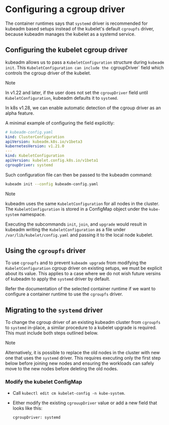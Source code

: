 # Configuring a cgroup driver

The container runtimes says that `systemd` driver is recommended for kubeadm
based setups instead of the kubelet's default `cgroupfs` driver, because kubeadm
manages the kubelet as a systemd service.

## Configuring the kubelet cgroup driver

kubeadm allows us to pass a `KubeletConfiguration` structure during `kubeadm
init`. This `KubeletConfiguration can include the `cgroupDriver` field which
controls the cgroup driver of the kubelet.

> [!NOTE]
> In v1.22 and later, if the user does not set the `cgroupDriver` field until
> `KubeletConfiguration`, kubeadm defaults it to `systemd`.
>
> In k8s v1.28, we can enable automatic detection of the cgroup driver as an
> alpha feature.

A minimal example of configuring the field explicitly:

```yaml
# kubeadm-config.yaml
kind: ClusterConfiguration
apiVersion: kubeadm.k8s.io/v1beta3
kubernetesVersion: v1.21.0
---
kind: KubeletConfiguration
apiVersion: kubelet.config.k8s.io/v1beta1
cgroupDriver: systemd
```

Such configuration file can then be passed to the kubeadm command:

```bash
kubeadm init --config kubeadm-config.yaml
```

> [!NOTE]
> kubeadm uses the same `KubeletConfiguration` for all nodes in the cluster. The
> `KubeletConfiguration` is stored in a ConfigMap object under the `kube-system`
> namespace.
> 
> Executing the subcommands `init`, `join`, and `upgrade` would result in
> kubeadm writing the `KubeletConfiguration` as a file under
> `/var/lib/kubelet/config.yaml` and passing it to the local node kubelet.

## Using the `cgroupfs` driver

To use `cgroupfs` and to prevent `kubeadm upgrade` from modifying the 
`KubeletConfiguration` cgroup driver on existing setups, we must be explicit 
about its value. This applies to a case where we do not wish future versins of
kubeadm to apply the `systemd` driver by default.

Refer the documentation of the selected container runtime if we want to
configure a container runtime to use the `cgroupfs` driver.

## Migrating to the `systemd` driver

To change the cgroup driver of an existing kubeadm cluster from `cgroupfs` to
`systemd` in-place, a similar procedure to a kubelet upgrade is required. This
must include both steps outlined below.

> [!NOTE]
> Alternatively, it is possible to replace the old nodes in the cluster with new
> one that uses the `systemd` driver. This requires executing only the first
> step below before joining new nodes and ensuring the workloads can safely move
> to the new nodes before deleting the old nodes.

### Modify the kubelet ConfigMap
- Call `kubectl edit cm kubelet-config -n kube-system`.
- Either modify the existing `cgrouupDriver` value or add a new field that looks
  like this:

  ```bash
  cgroupDriver: systemd
  ```

